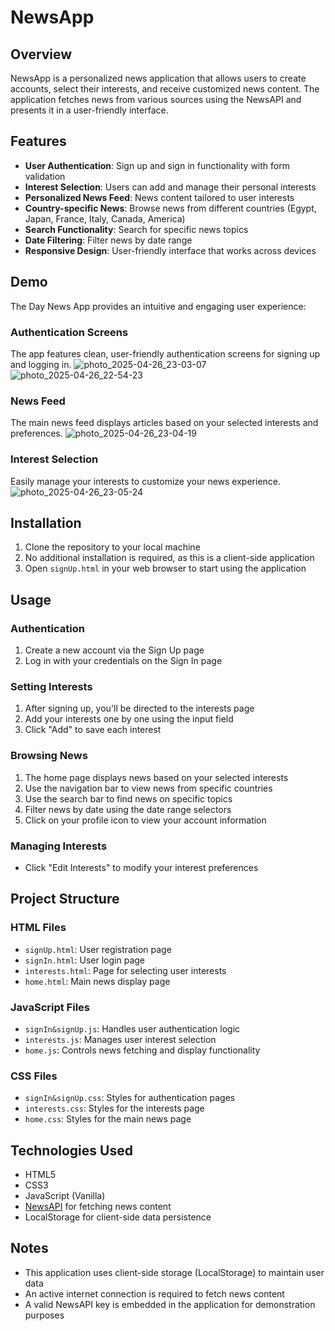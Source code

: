 # NewsApp

## Overview
NewsApp is a personalized news application that allows users to create accounts, select their interests, and receive customized news content. The application fetches news from various sources using the NewsAPI and presents it in a user-friendly interface.

## Features
- **User Authentication**: Sign up and sign in functionality with form validation
- **Interest Selection**: Users can add and manage their personal interests
- **Personalized News Feed**: News content tailored to user interests
- **Country-specific News**: Browse news from different countries (Egypt, Japan, France, Italy, Canada, America)
- **Search Functionality**: Search for specific news topics
- **Date Filtering**: Filter news by date range
- **Responsive Design**: User-friendly interface that works across devices

## Demo

The Day News App provides an intuitive and engaging user experience:

### Authentication Screens
The app features clean, user-friendly authentication screens for signing up and logging in.
![photo_2025-04-26_23-03-07](https://github.com/user-attachments/assets/3766e470-7054-4179-a888-f7079822d13f)
![photo_2025-04-26_22-54-23](https://github.com/user-attachments/assets/d3d6db99-9c44-4fac-a5f6-10071165a96b)

### News Feed
The main news feed displays articles based on your selected interests and preferences.
![photo_2025-04-26_23-04-19](https://github.com/user-attachments/assets/224880ff-9014-468c-924b-23041e709eae)

### Interest Selection
Easily manage your interests to customize your news experience.
![photo_2025-04-26_23-05-24](https://github.com/user-attachments/assets/95b42dc4-1439-45e8-8250-e520ae73d53d)

## Installation
1. Clone the repository to your local machine
2. No additional installation is required, as this is a client-side application
3. Open `signUp.html` in your web browser to start using the application

## Usage

### Authentication
1. Create a new account via the Sign Up page
2. Log in with your credentials on the Sign In page

### Setting Interests
1. After signing up, you'll be directed to the interests page
2. Add your interests one by one using the input field
3. Click "Add" to save each interest

### Browsing News
1. The home page displays news based on your selected interests
2. Use the navigation bar to view news from specific countries
3. Use the search bar to find news on specific topics
4. Filter news by date using the date range selectors
5. Click on your profile icon to view your account information

### Managing Interests
- Click "Edit Interests" to modify your interest preferences

## Project Structure

### HTML Files
- `signUp.html`: User registration page
- `signIn.html`: User login page
- `interests.html`: Page for selecting user interests
- `home.html`: Main news display page

### JavaScript Files
- `signIn&signUp.js`: Handles user authentication logic
- `interests.js`: Manages user interest selection
- `home.js`: Controls news fetching and display functionality

### CSS Files
- `signIn&signUp.css`: Styles for authentication pages
- `interests.css`: Styles for the interests page
- `home.css`: Styles for the main news page

## Technologies Used
- HTML5
- CSS3
- JavaScript (Vanilla)
- [NewsAPI](https://newsapi.org/) for fetching news content
- LocalStorage for client-side data persistence

## Notes
- This application uses client-side storage (LocalStorage) to maintain user data
- An active internet connection is required to fetch news content
- A valid NewsAPI key is embedded in the application for demonstration purposes
